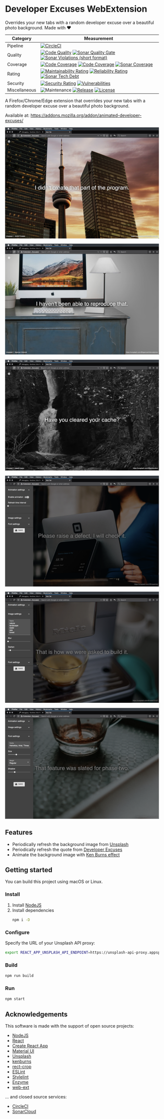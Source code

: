 # Developer Excuses WebExtension
Overrides your new tabs with a random developer excuse over a beautiful photo background. Made with ❤

| Category      | Measurement                                                                                                                                                                                                                                                                                                                                                                                                                                                                                                                                                                                                                                                           |
|---------------|-----------------------------------------------------------------------------------------------------------------------------------------------------------------------------------------------------------------------------------------------------------------------------------------------------------------------------------------------------------------------------------------------------------------------------------------------------------------------------------------------------------------------------------------------------------------------------------------------------------------------------------------------------------------------|
| Pipeline      | [![CircleCI](https://img.shields.io/circleci/project/github/ayltai/developer-excuses-webextension/master.svg?style=flat)](https://circleci.com/gh/ayltai/developer-excuses-webextension)                                                                                                                                                                                                                                                                                                                                                                                                                                                                              |
| Quality       | [![Code Quality](https://img.shields.io/codacy/grade/0be24969a0de422db4c1debbbd91e02b.svg?style=flat)](https://app.codacy.com/app/AlanTai/developer-excuses-webextension/dashboard) [![Sonar Quality Gate](https://img.shields.io/sonar/quality_gate/ayltai_developer-excuses-webextension?server=https%3A%2F%2Fsonarcloud.io)](https://sonarcloud.io/dashboard?id=ayltai_developer-excuses-webextension) [![Sonar Violations (short format)](https://img.shields.io/sonar/violations/ayltai_developer-excuses-webextension?format=short&server=https%3A%2F%2Fsonarcloud.io)](https://sonarcloud.io/dashboard?id=ayltai_developer-excuses-webextension)               |
| Coverage      | [![Code Coverage](https://img.shields.io/codacy/coverage/0be24969a0de422db4c1debbbd91e02b.svg?style=flat)](https://app.codacy.com/app/AlanTai/developer-excuses-webextension/dashboard) [![Code Coverage](https://img.shields.io/codecov/c/github/ayltai/developer-excuses-webextension.svg?style=flat)](https://codecov.io/gh/ayltai/developer-excuses-webextension) [![Sonar Coverage](https://img.shields.io/sonar/coverage/ayltai_developer-excuses-webextension?server=https%3A%2F%2Fsonarcloud.io)](https://sonarcloud.io/dashboard?id=ayltai_developer-excuses-webextension)                                                                                   |
| Rating        | [![Maintainability Rating](https://sonarcloud.io/api/project_badges/measure?project=ayltai_developer-excuses-webextension&metric=sqale_rating)](https://sonarcloud.io/dashboard?id=ayltai_developer-excuses-webextension) [![Reliability Rating](https://sonarcloud.io/api/project_badges/measure?project=ayltai_developer-excuses-webextension&metric=reliability_rating)](https://sonarcloud.io/dashboard?id=ayltai_developer-excuses-webextension) [![Sonar Tech Debt](https://img.shields.io/sonar/tech_debt/ayltai_developer-excuses-webextension?server=https%3A%2F%2Fsonarcloud.io)](https://sonarcloud.io/dashboard?id=ayltai_developer-excuses-webextension) |
| Security      | [![Security Rating](https://sonarcloud.io/api/project_badges/measure?project=ayltai_developer-excuses-webextension&metric=security_rating)](https://sonarcloud.io/dashboard?id=ayltai_developer-excuses-webextension) [![Vulnerabilities](https://sonarcloud.io/api/project_badges/measure?project=ayltai_developer-excuses-webextension&metric=vulnerabilities)](https://sonarcloud.io/dashboard?id=ayltai_developer-excuses-webextension)                                                                                                                                                                                                                           |
| Miscellaneous | ![Maintenance](https://img.shields.io/maintenance/yes/2020) [![Release](https://img.shields.io/github/release/ayltai/developer-excuses-webextension.svg?style=flat)](https://github.com/ayltai/developer-excuses-webextension/releases) [![License](https://img.shields.io/github/license/ayltai/developer-excuses-webextension.svg?style=flat)](https://github.com/ayltai/developer-excuses-webextension/blob/master/LICENSE)                                                                                                                                                                                                                                        |

A Firefox/Chrome/Edge extension that overrides your new tabs with a random developer excuse over a beautiful photo background.

Available at: https://addons.mozilla.org/addon/animated-developer-excuses/

![Screenshot 1](design/screenshot-1.png)

![Screenshot 2](design/screenshot-2.png)

![Screenshot 3](design/screenshot-3.png)

![Screenshot 4](design/screenshot-4.png)

![Screenshot 5](design/screenshot-5.png)

![Screenshot 6](design/screenshot-6.png)

## Features
* Periodically refresh the background image from [Unsplash](https://unsplash.com/)
* Periodically refresh the quote from [Developer Excuses](http://www.devexcuses.com/)
* Animate the background image with [Ken Burns effect](https://en.wikipedia.org/wiki/Ken_Burns_effect)

## Getting started
You can build this project using macOS or Linux.

### Install
1. Install [NodeJS](https://nodejs.org)
2. Install dependencies
   ```sh
   npm i -D
   ```

### Configure
Specify the URL of your Unsplash API proxy:
```sh
export REACT_APP_UNSPLASH_API_ENDPOINT=https://unsplash-api-proxy.appspot.com
```

### Build
```sh
npm run build
```

### Run
```sh
npm start
```

## Acknowledgements
This software is made with the support of open source projects:
* [NodeJS](https://nodejs.org)
* [React](https://github.com/facebook/react)
* [Create React App](https://github.com/facebook/create-react-app)
* [Material UI](https://material-ui.com)
* [Unsplash](https://github.com/unsplash/unsplash-js)
* [kenburns](https://github.com/gre/kenburns)
* [rect-crop](https://github.com/gre/rect-crop)
* [ESLint](https://eslint.org)
* [Stylelint](https://stylelint.io)
* [Enzyme](https://airbnb.io/enzyme)
* [web-ext](https://github.com/mozilla/web-ext)

... and closed source services:
* [CircleCI](https://circleci.com)
* [SonarCloud](https://sonarcloud.io)
